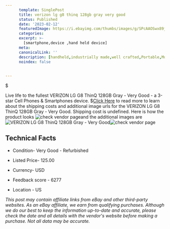 ```yaml
---
      template: SinglePost
      title: verizon lg g8 thinq 128gb gray very good
      status: Published
      date: '2023-02-12'
      featuredImage: https://i.ebayimg.com/thumbs/images/g/SPcAAOSwx89jMpcs/s-l225.jpg
      categories: 
      excerpt: >-
        [smartphone,device ,hand held device]
      meta:
      canonicalLink: ''
      description: [handheld,industrially made,well crafted,Portable,Mobile,Compact,Convenient,Lightweight,Maneuverable,Man-portable,Miniature,Carriable,Hand-held,Light,Holdable,Transportable,Mobile device,Pocket-sized,On-the-go,Wireless,Cordless,Compact size,Convenient size, smartphone,device ,hand held device]
      noindex: false
      
        
---
```

$

Live life to the fullest VERIZON LG G8 ThinQ 128GB Gray - Very Good - a 3-star Cell Phones & Smartphones device.
$[Click Here](https://www.ebay.com/itm/275598574889?hash=item402af48529%3Ag%3ASPcAAOSwx89jMpcs&mkevt=1&mkcid=1&mkrid=711-53200-19255-0&campid=%253CePNCampaignId%253E&customid=%253CreferenceId%253E&toolid=10049) to read more to learn about the shipping costs and additional image urls for the VERIZON LG G8 ThinQ 128GB Gray - Very Good. Shipping cost is undefined. Here is how the product looks ![check vendor page](https://i.ebayimg.com/thumbs/images/g/SPcAAOSwx89jMpcs/s-l225.jpg)and the additional images are![VERIZON LG G8 ThinQ 128GB Gray - Very Good](https://i.ebayimg.com/images/g/SPcAAOSwx89jMpcs/s-l1200.jpg)![check vendor page](https://origin-galleryplus.ebayimg.com/ws/web/275598574889_2_0_1/225x225.jpg,https://origin-galleryplus.ebayimg.com/ws/web/275598574889_3_0_1/225x225.jpg,https://origin-galleryplus.ebayimg.com/ws/web/275598574889_4_0_1/225x225.jpg,https://origin-galleryplus.ebayimg.com/ws/web/275598574889_5_0_1/225x225.jpg,https://origin-galleryplus.ebayimg.com/ws/web/275598574889_6_0_1/225x225.jpg)



 ## Technical Facts 



     
      

 - Condition- Very Good - Refurbished 


      

 - Listed Price- 125.00 


      

 - Currency- USD 


      

 - Feedback score - 6277 


      

 - Location - US 


      
      

 *_This post may contain affiliate links from eBay and other third-party websites. As an eBay affiliate, we earn from qualifying purchases. Although we do our best to keep the information up-to-date and accurate, please check the date and all details with the vendor's website before making a purchase. Not all data may be accurate._*






